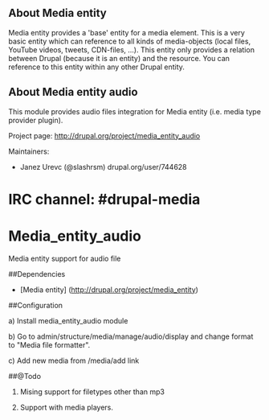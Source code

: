 ## About Media entity

Media entity provides a 'base' entity for a media element. This is a very basic
entity which can reference to all kinds of media-objects (local files, YouTube
videos, tweets, CDN-files, ...). This entity only provides a relation between
Drupal (because it is an entity) and the resource. You can reference to this
entity within any other Drupal entity.

## About Media entity audio

This module provides audio files integration for Media entity (i.e. media type
provider plugin).

Project page: http://drupal.org/project/media_entity_audio

Maintainers:
 - Janez Urevc (@slashrsm) drupal.org/user/744628

IRC channel: #drupal-media
=======
# Media_entity_audio
Media entity support for audio file

##Dependencies
- [Media entity] (http://drupal.org/project/media_entity)

##Configuration

a) Install media_entity_audio module

b) Go to admin/structure/media/manage/audio/display and change format to "Media file formatter". 

c) Add new media from /media/add link



##@Todo 

1) Mising support for filetypes other than mp3

2) Support with media players.
